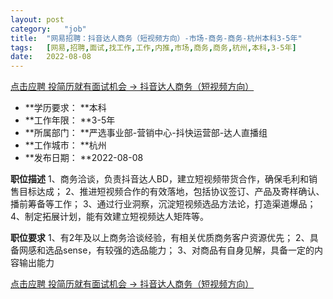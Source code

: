 ```yaml
---
layout:	post
category:	"job"
title:	"网易招聘：抖音达人商务（短视频方向）-市场-商务-商务-杭州本科3-5年"
tags:	[网易,招聘,面试,找工作,工作,内推,市场,商务,商务,杭州,本科,3-5年]
date:	2022-08-08
---
```


[点击应聘 投简历就有面试机会 -> 抖音达人商务（短视频方向）](http://mobile.bole.netease.com/bole/boleDetail?id=40190&employeeId=346f03c3cda5f04c&key=all)



- **学历要求： **本科
- **工作年限： **3-5年
- **所属部门： **严选事业部-营销中心-抖快运营部-达人直播组
- **工作城市： **杭州
- **发布日期： **2022-08-08



**职位描述**
1、商务洽谈，负责抖音达人BD，建立短视频带货合作，确保毛利和销售目标达成；
2、推进短视频合作的有效落地，包括协议签订、产品及寄样确认、播前筹备等工作；
3、通过行业洞察，沉淀短视频选品方法论，打造渠道爆品；
4、制定拓展计划，能有效建立短视频达人矩阵等。



**职位要求**
1、有2年及以上商务洽谈经验，有相关优质商务客户资源优先；
2、具备网感和选品sense，有较强的选品能力；
3、对商品有自身见解，具备一定的内容输出能力



[点击应聘 投简历就有面试机会 -> 抖音达人商务（短视频方向）](http://mobile.bole.netease.com/bole/boleDetail?id=40190&employeeId=346f03c3cda5f04c&key=all)